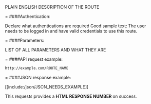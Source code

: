 <!-- --- title: PATCH /notifications/:id -->

PLAIN ENGLISH DESCRIPTION OF THE ROUTE

=
####Authentication:

Declare what authentications are required
Good sample text: The user needs to be logged in and have valid credentials to use this route.

=
####Parameters:

LIST OF ALL PARAMETERS AND WHAT THEY ARE

=
####API request example:
```html
http://example.com/ROUTE_NAME
```

=
####JSON response example:

[[include:/json/JSON_NEEDS_EXAMPLE]]

This requests provides a <strong>HTML RESPONSE NUMBER</strong> on success.